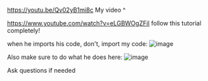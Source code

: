 https://youtu.be/Qv02yB1mi8c
My video ^

https://www.youtube.com/watch?v=eLGBWOgZFiI
follow this tutorial completely!

when he imports his code, don't, import my code: ![image](https://github.com/Vex41/8bitdo-EV3/assets/80358652/9a3af3b6-a58e-4ac6-8481-abcfaf91b1a7)

Also make sure to do what he does here: ![image](https://github.com/Vex41/8bitdo-EV3/assets/80358652/4c5a5d29-420e-4a03-a6ce-6e7f77f95866)


Ask questions if needed
